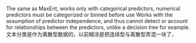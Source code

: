 The same as MaxEnt, works only with categorical predictors, numerical predictors must be categorized or binned before use
Works with the assumption of predictor independence, and thus cannot detect or account for relationships between the predictors, unlike a decision tree for example.
文本分类是作为离散型数据的，以前糊涂是把连续型与离散型弄混一块了，